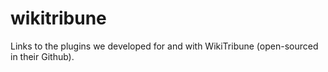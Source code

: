 # wikitribune
Links to the plugins we developed for and with WikiTribune (open-sourced in their Github).
